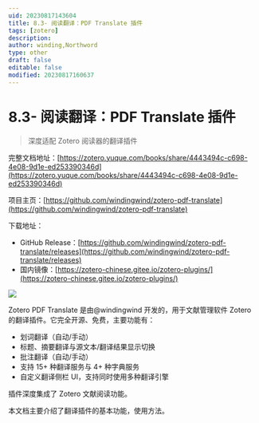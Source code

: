 ```yaml
---
uid: 20230817143604
title: 8.3- 阅读翻译：PDF Translate 插件
tags: [zotero]
description: 
author: winding,Northword
type: other
draft: false
editable: false
modified: 20230817160637
---
```


# 8.3- 阅读翻译：PDF Translate 插件

> 深度适配 Zotero 阅读器的翻译插件

完整文档地址：[https://zotero.yuque.com/books/share/4443494c-c698-4e08-9d1e-ed253390346d](https://zotero.yuque.com/books/share/4443494c-c698-4e08-9d1e-ed253390346d)

项目主页：[https://github.com/windingwind/zotero-pdf-translate](https://github.com/windingwind/zotero-pdf-translate)

下载地址：

* GitHub Release：[https://github.com/windingwind/zotero-pdf-translate/releases](https://github.com/windingwind/zotero-pdf-translate/releases)
* 国内镜像：[https://zotero-chinese.gitee.io/zotero-plugins/](https://zotero-chinese.gitee.io/zotero-plugins/)

![](https://github.com/windingwind/zotero-pdf-translate/raw/main/imgs/translate.gif#from=url&id=rFkzw&originHeight=1216&originWidth=2544&originalType=binary&ratio=1&rotation=0&showTitle=false&status=done&style=none&title=)

Zotero PDF Translate 是由@windingwind 开发的，用于文献管理软件 Zotero 的翻译插件。它完全开源、免费，主要功能有：

* 划词翻译（自动/手动）
* 标题、摘要翻译与源文本/翻译结果显示切换
* 批注翻译（自动/手动）
* 支持 15+ 种翻译服务与 4+ 种字典服务
* 自定义翻译侧栏 UI，支持同时使用多种翻译引擎

插件深度集成了 Zotero 文献阅读功能。

本文档主要介绍了翻译插件的基本功能，使用方法。